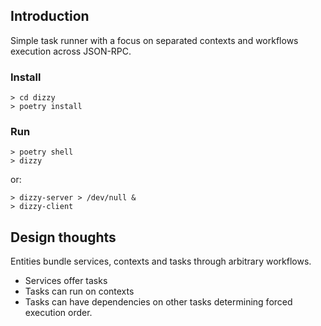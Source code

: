 ## Introduction

Simple task runner with a focus on separated contexts and workflows execution across JSON-RPC.

### Install

    > cd dizzy 
    > poetry install
### Run

    > poetry shell
    > dizzy

or:

    > dizzy-server > /dev/null &
    > dizzy-client

## Design thoughts

Entities bundle services, contexts and tasks through arbitrary workflows.

- Services offer tasks
- Tasks can run on contexts
- Tasks can have dependencies on other tasks determining forced execution order.